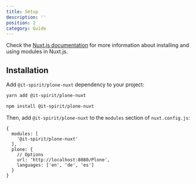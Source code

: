 ```yaml
---
title: Setup
description: ''
position: 2
category: Guide
---
```


Check the [Nuxt.js documentation](https://nuxtjs.org/guides/configuration-glossary/configuration-modules) for more information about installing and using modules in Nuxt.js.

## Installation

Add `@it-spirit/plone-nuxt` dependency to your project:

<code-group>
  <code-block label="Yarn" active>

  ```bash
  yarn add @it-spirit/plone-nuxt
  ```

  </code-block>
  <code-block label="NPM">

  ```bash
  npm install @it-spirit/plone-nuxt
  ```

  </code-block>
</code-group>

Then, add `@it-spirit/plone-nuxt` to the `modules` section of `nuxt.config.js`:

```js[nuxt.config.js]
{
  modules: [
    '@it-spirit/plone-nuxt'
  ],
  plone: {
    // Options
    url: 'http://localhost:8080/Plone',
    languages: ['en', 'de', 'es']
  }
}
```
